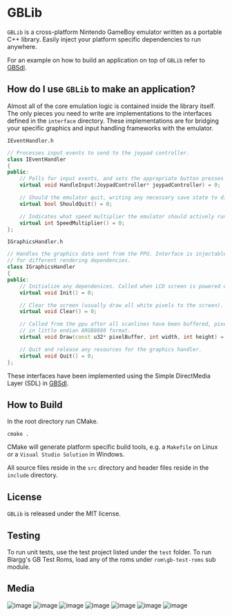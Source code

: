 # GBLib
`GBLib` is a cross-platform Nintendo GameBoy emulator written as a portable C++ library. Easily inject your platform specific dependencies to run anywhere.

For an example on how to build an application on top of `GBLib` refer to [GBSdl](https://github.com/David-Parker/GBSdl).


## How do I use `GBLib` to make an application?
Almost all of the core emulation logic is contained inside the library itself. The only pieces you need to write are implementations to the interfaces defined in the `interface` directory. These implementations are for bridging your specific graphics and input handling frameworks with the emulator.

`IEventHandler.h`
```cpp
// Processes input events to send to the joypad controller.
class IEventHandler
{
public:
    // Polls for input events, and sets the appropriate button presses on the joypad controller.
    virtual void HandleInput(JoypadController* joypadController) = 0;

    // Should the emulator quit, writing any necessary save state to disk?
    virtual bool ShouldQuit() = 0;

    // Indicates what speed multiplier the emulator should actively run at.
    virtual int SpeedMultiplier() = 0;
};
```
`IGraphicsHandler.h`
```cpp
// Handles the graphics data sent from the PPU. Interface is injectable to GraphicsManager to allow
// for different rendering dependencies.
class IGraphicsHandler
{
public:
    // Initialize any dependenices. Called when LCD screen is powered on.
    virtual void Init() = 0;

    // Clear the screen (usually draw all white pixels to the screen).
    virtual void Clear() = 0;

    // Called from the ppu after all scanlines have been buffered, pixelBuffer is an array of pixels 
    // in little endian ARGB8888 format.
    virtual void Draw(const u32* pixelBuffer, int width, int height) = 0;

    // Quit and release any resources for the graphics handler.
    virtual void Quit() = 0;
};
```

These interfaces have been implemented using the Simple DirectMedia Layer (SDL) in [GBSdl](https://github.com/David-Parker/GBSdl).

## How to Build
In the root directory run CMake.

```
cmake .
```

CMake will generate platform specific build tools, e.g. a `Makefile` on Linux or a `Visual Studio Solution` in Windows.

All source files reside in the `src` directory and header files reside in the `include` directory.



## License
`GBLib` is released under the MIT license.

## Testing
To run unit tests, use the test project listed under the `test` folder. To run Blargg's GB Test Roms, load any of the roms under `rom\gb-test-roms` sub module.

## Media

![image](images/pokemon-start.jpg)
![image](images/pokemon.jpg)
![image](images/tetris.jpg)
![image](images/hi-score.jpg)
![image](images/dr-mario.jpg)
![image](images/dr-mario-play.jpg)
![image](images/blargg-cpu.jpg)